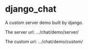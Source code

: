 django_chat
===========

A custom server demo built by django.

The server url: .../chat/demo/server/

The custom url: .../chat/demo/custom/
